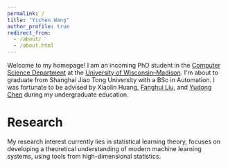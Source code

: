 ```yaml
---
permalink: /
title: "Yichen Wang"
author_profile: true
redirect_from: 
  - /about/
  - /about.html
---
```


Welcome to my homepage! I am an incoming PhD student in the [Computer Science Department](https://www.cs.wisc.edu/) at the [University of Wisconsin–Madison](https://www.wisc.edu/). I'm about to graduate from Shanghai Jiao Tong University with a BSc in Automation. I was fortunate to be advised by Xiaolin Huang, [Fanghui Liu](https://www.lfhsgre.org/index.html), and [Yudong Chen](https://pages.cs.wisc.edu/~yudongchen/) during my undergraduate education.

Research
======
My research interest currently lies in statistical learning theory, focuses on developing a theoretical understanding of modern machine learning systems, using tools from high-dimensional statistics.

